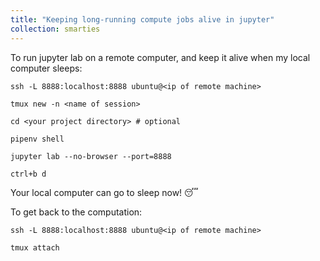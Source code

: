```yaml
---
title: "Keeping long-running compute jobs alive in jupyter"
collection: smarties
---
```


To run jupyter lab on a remote computer, and keep it alive when my local computer sleeps:

```
ssh -L 8888:localhost:8888 ubuntu@<ip of remote machine>
```


```
tmux new -n <name of session>
```

```
cd <your project directory> # optional
```
```
pipenv shell
```

```
jupyter lab --no-browser --port=8888
```

```
ctrl+b d
```

Your local computer can go to sleep now! 😴

To get back to the computation:   

```
ssh -L 8888:localhost:8888 ubuntu@<ip of remote machine>
```

```
tmux attach
```
